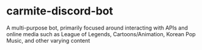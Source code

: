 # carmite-discord-bot
A multi-purpose bot, primarily focused around interacting with APIs and online media such as League of Legends, Cartoons/Animation, Korean Pop Music, and other varying content
